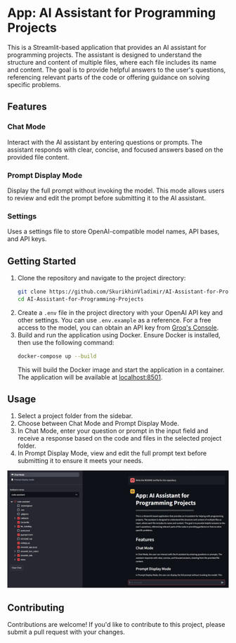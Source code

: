 # App: AI Assistant for Programming Projects

This is a Streamlit-based application that provides an AI assistant for programming projects. The assistant is designed to understand the structure and content of multiple files, where each file includes its name and content. The goal is to provide helpful answers to the user's questions, referencing relevant parts of the code or offering guidance on solving specific problems.

## Features

### Chat Mode

Interact with the AI assistant by entering questions or prompts. The assistant responds with clear, concise, and focused answers based on the provided file content.

### Prompt Display Mode

Display the full prompt without invoking the model. This mode allows users to review and edit the prompt before submitting it to the AI assistant.

### Settings

Uses a settings file to store OpenAI-compatible model names, API bases, and API keys.

## Getting Started

1. Clone the repository and navigate to the project directory:
    ```bash
    git clone https://github.com/SkurikhinVladimir/AI-Assistant-for-Programming-Projects.git
    cd AI-Assistant-for-Programming-Projects
    ```
2. Create a `.env` file in the project directory with your OpenAI API key and other settings. You can use `.env.example` as a reference. For a free access to the model, you can obtain an API key from [Groq's Console](https://console.groq.com/keys).
3. Build and run the application using Docker. Ensure Docker is installed, then use the following command:
    ```bash
    docker-compose up --build
    ```
   This will build the Docker image and start the application in a container. The application will be available at [localhost:8501](http://localhost:8501).


## Usage

1. Select a project folder from the sidebar.
2. Choose between Chat Mode and Prompt Display Mode.
3. In Chat Mode, enter your question or prompt in the input field and receive a response based on the code and files in the selected project folder.
4. In Prompt Display Mode, view and edit the full prompt text before submitting it to ensure it meets your needs.

![Example Use Case](images/usage_example.png)


## Contributing

Contributions are welcome! If you'd like to contribute to this project, please submit a pull request with your changes.